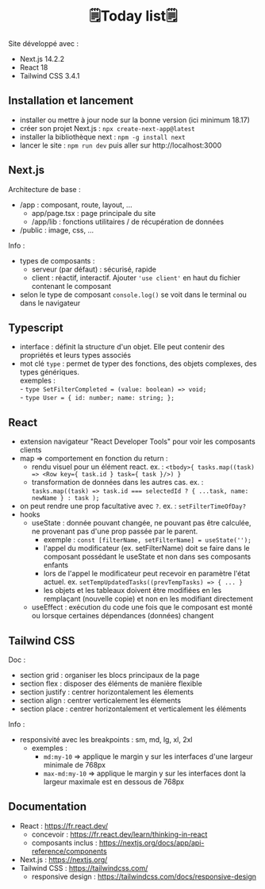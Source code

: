 # <h1 align="center">🗒️Today list🗒️</h1>

Site développé avec :      
- Next.js 14.2.2
- React 18
- Tailwind CSS 3.4.1

## Installation et lancement
- installer ou mettre à jour node sur la bonne version (ici minimum 18.17)
- créer son projet Next.js : `npx create-next-app@latest`
- installer la bibliothèque next : `npm -g install next`
- lancer le site : `npm run dev` puis aller sur http://localhost:3000

## Next.js
Architecture de base :    
- /app : composant, route, layout, ...
   - app/page.tsx : page principale du site
   - /app/lib : fonctions utilitaires / de récupération de données
- /public : image, css, ...
     
Info :     
- types de composants :
   - serveur (par défaut) : sécurisé, rapide
   - client : réactif, interactif. Ajouter `'use client'` en haut du fichier contenant le composant
- selon le type de composant `console.log()` se voit dans le terminal ou dans le navigateur

## Typescript
- interface : définit la structure d'un objet. Elle peut contenir des propriétés et leurs types associés
- mot clé `type` : permet de typer des fonctions, des objets complexes, des types génériques.     
   exemples :       
      - `type SetFilterCompleted = (value: boolean) => void;`       
      - `type User = { id: number; name: string; };`

## React
- extension navigateur "React Developer Tools" pour voir les composants clients
- map => comportement en fonction du return :
   - rendu visuel pour un élément react. ex. : `<tbody>{ tasks.map((task) => <Row key={ task.id } task={ task }/>) }`
   - transformation de données dans les autres cas. ex. : `tasks.map((task) => task.id === selectedId ? { ...task, name: newName } : task );`
- on peut rendre une prop facultative avec `?`. ex. : `setFilterTimeOfDay?`
- hooks
   - useState : donnée pouvant changée, ne pouvant pas être calculée, ne provenant pas d'une prop passée par le parent. 
      - exemple : `const [filterName, setFilterName] = useState('');`
      - l'appel du modificateur (ex. setFilterName) doit se faire dans le composant possédant le useState et non dans ses composants enfants
      - lors de l'appel le modificateur peut recevoir en paramètre l'état actuel. ex. `setTempUpdatedTasks((prevTempTasks) => { ... }`
      - les objets et les tableaux doivent être modifiées en les remplaçant (nouvelle copie) et non en les modifiant directement
   - useEffect : exécution du code une fois que le composant est monté ou lorsque certaines dépendances (données) changent

## Tailwind CSS
Doc :      
- section grid : organiser les blocs principaux de la page
- section flex : disposer des éléments de manière flexible
- section justify : centrer horizontalement les élements
- section align : centrer verticalement les élements
- section place : centrer horizontalement et verticalement les éléments

Info :     
- responsivité avec les breakpoints : sm, md, lg, xl, 2xl
   - exemples :
      - `md:my-10` => applique le margin y sur les interfaces d'une largeur minimale de 768px
      - `max-md:my-10` => applique le margin y sur les interfaces dont la largeur maximale est en dessous de 768px

## Documentation
- React : https://fr.react.dev/
   - concevoir : https://fr.react.dev/learn/thinking-in-react
   - composants inclus : https://nextjs.org/docs/app/api-reference/components
- Next.js : https://nextjs.org/
- Tailwind CSS : https://tailwindcss.com/
   - responsive design : https://tailwindcss.com/docs/responsive-design
